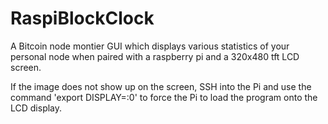 # RaspiBlockClock

A Bitcoin node montier GUI which displays various statistics of your personal node when paired with a raspberry pi and a 320x480 tft LCD screen.

If the image does not show up on the screen, SSH into the Pi and use the command 'export DISPLAY=:0' to force the Pi to load the program onto the LCD display.
